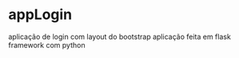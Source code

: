 appLogin
========

aplicação de login com layout do bootstrap
aplicação feita em flask framework com python
